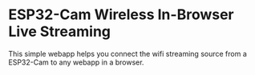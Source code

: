 # ESP32-Cam Wireless In-Browser Live Streaming

This simple webapp helps you connect the wifi streaming source from a ESP32-Cam to any webapp in a browser. 

